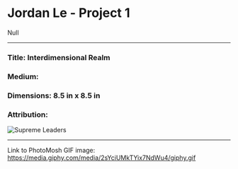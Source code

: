 # Jordan Le - Project 1

Null

---

### Title: Interdimensional Realm

### Medium:

### Dimensions: 8.5 in x 8.5 in

### Attribution:

![Supreme Leaders](https://imgur.com/CR1ic7e.png)

---

Link to PhotoMosh GIF image: https://media.giphy.com/media/2sYciUMkTYix7NdWu4/giphy.gif

